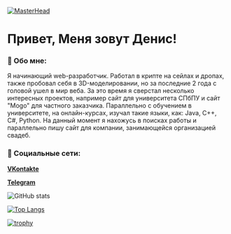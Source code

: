 [![MasterHead](https://sun9-72.userapi.com/impg/VHwz3hGJ7I-9uH3NO1s9TwVuU2pHkYp2l26WoA/rsjTRX7bEAw.jpg?size=1725x691&quality=96&sign=6ad7a79accf760451f4ec8f3c631d096&type=album)](https://github.com/marblefloors)
# Привет, Меня зовут Денис!

### :ghost: Обо мне:
Я начинающий web-разработчик. Работал в крипте на сейлах и дропах, также пробовал себя в 3D-моделировании, но за последние 2 года с головой ушел в мир веба. За это время я сверстал несколько интересных проектов, например сайт для университета СПбПУ и сайт "Mogo" для частного заказчика. Параллельно с обучением в университете, на онлайн-курсах, изучал такие языки, как: Java, C++, C#, Python. На данный момент я нахожусь в поисках работы и параллельно пишу сайт для компании, занимающейся организацией свадеб.

### :wave: Социальные сети:

**[VKontakte](http://example.com/ "Необязательная подсказка")**

**[Telegram](http://example.com/ "Необязательная подсказка")**

![GitHub stats](https://github-readme-stats.vercel.app/api?username=marblefloors&theme=ayu-mirage&show_icons=true)

[![Top Langs](https://github-readme-stats.vercel.app/api/top-langs/?username=marblefloors&layout=compact)](https://github.com/marblefloors)

[![trophy](https://github-profile-trophy.vercel.app/?username=marblefloors&theme=onedark&row=1&column=6&)](https://github.com/marblefloors)


